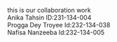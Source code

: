 this is our collaboration work
<br>
Anika Tahsin ID:231-134-004
<br>
Progga Dey Troyee Id:232-134-038
<br>
Nafisa Nanzeeba Id:232-134-005
<br>

